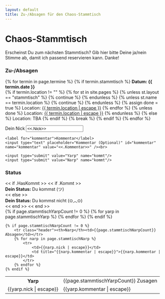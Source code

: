 ```yaml
---
layout: default
title: Zu-/Absagen für den Chaos-Stammtisch
---
```


# Chaos-Stammtisch

Erscheinst Du zum nächsten Stammtisch? Gib hier bitte Deine ja/nein
Stimme ab, damit ich passend reservieren kann. Danke!

### Zu-/Absagen

<p>
{% for termin in page.termine %}
	{% if termin.stammtisch %}
		<b>Datum: {{ termin.date }}</b><br>
		{% if termin.location != "" %}
			{% for st in site.pages %}
				{% unless st.layout == "stammtisch" %}
					{% continue %}
				{% endunless %}
				{% unless st.name == termin.location %}
					{% continue %}
				{% endunless %}
				{% assign done = true %}
				Location: <a href="{{ st.url }}">{{ termin.location | escape }}</a>
			{% endfor %}
			{% unless done %}
				Location: <a href="stammtisch.html">{{ termin.location | escape }}</a>
			{% endunless %}
		{% else %}
			Location: TBA
		{% endif %}
		{% break %}
	{% endif %}
{% endfor %}
</p>


<form method="POST">
	<label for="nick">Dein Nick</label>
	<input type="text" placeholder="Dein Nick" id="nick" name="nick" value="<<.Nick>>" required="required"/><br>

	<label for="kommentar">Kommentar</label>
	<input type="text" placeholder="Kommentar (Optional)" id="kommentar" name="kommentar" value="<<.Kommentar>>" /><br>

	<input type="submit" value="Yarp" name="kommt"/>
	<input type="submit" value="Narp" name="kommt"/>
</form>


### Status

<div>
<< if .HasKommt >>
	<< if .Kommt >>
		<div class="yarpnarpstatus yarp">
			<b>Dein Status:</b> Du kommst (ツ)
		</div>
	<< else >>
		<div class="yarpnarpstatus narp">
			<b>Dein Status:</b> Du kommst nicht (⊙︿⊙)
		</div>
	<< end >>
<< end >>
</div>

<table class="yarpnarp">
	{% if page.stammtischYarpCount != 0 %}
		<tr class="header"><th>Yarp</th><td>{{page.stammtischYarpCount}} Zusagen</td></tr>
		{% for yarp in page.stammtischYarp %}
			<tr>
				<td>{{yarp.nick | escape}}</td>
				<td title="{{yarp.kommentar | escape}}">{{yarp.kommentar | escape}}</td>
			</tr>
		{% endfor %}
	{% endif %}

	{% if page.stammtischNarpCount != 0 %}
		<tr class="header"><th>Narp</th><td>{{page.stammtischNarpCount}} Absagen</td></tr>
		{% for narp in page.stammtischNarp %}
			<tr>
				<td>{{narp.nick | escape}}</td>
				<td title="{{narp.kommentar | escape}}">{{narp.kommentar | escape}}</td>
			</tr>
		{% endfor %}
	{% endif %}
</table>
